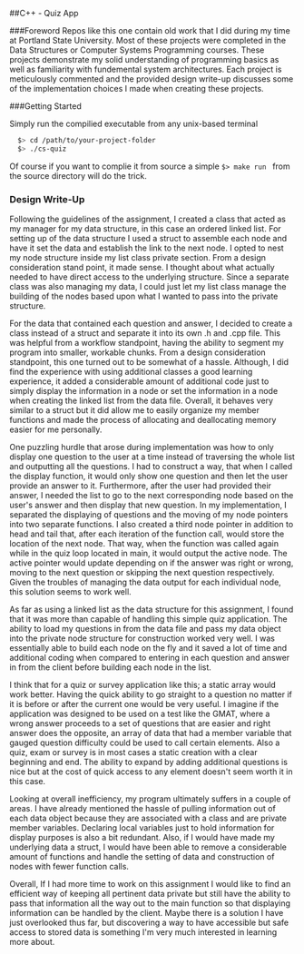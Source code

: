##C++ - Quiz App

###Foreword
Repos like this one contain old work that I did during my time at Portland State University. Most of these projects were completed in the Data Structures or Computer Systems Programming courses. These projects demonstrate my solid understanding of programming basics as well as familiarity with fundemental system architectures. Each project is meticulously commented and the provided design write-up discusses some of the implementation choices I made when creating these projects.

###Getting Started

Simply run the compilied executable from any unix-based terminal

```bash
  $> cd /path/to/your-project-folder
  $> ./cs-quiz
  ```
Of course if you want to complie it from source a simple ```$> make run ``` from the source directory will do the trick.

### Design Write-Up

Following the guidelines of the assignment, I created a class that acted as my manager for my data structure, in this case an ordered linked list. For setting up of the data structure I used a struct to assemble each node and have it set the data and establish the link to the next node. I opted to nest my node structure inside my list class private section. From a design consideration stand point, it made sense. I thought about what actually needed to have direct access to the underlying structure. Since a separate class was also managing my data, I could just let my list class manage the building of the nodes based upon what I wanted to pass into the private structure.

For the data that contained each question and answer, I decided to create a class instead of a struct and separate it into its own .h and .cpp file. This was helpful from a workflow standpoint, having the ability to segment my program into smaller, workable chunks. From a design consideration standpoint, this one turned out to be somewhat of a hassle. Although, I did find the experience with using additional classes a good learning experience, it added a considerable amount of additional code just to simply display the information in a node or set the information in a node when creating the linked list from the data file. Overall, it behaves very similar to a struct but it did allow me to easily organize my member functions and made the process of allocating and deallocating memory easier for me personally.

One puzzling hurdle that arose during implementation was how to only display one question to the user at a time instead of traversing the whole list and outputting all the questions. I had to construct a way, that when I called the display function, it would only show one question and then let the user provide an answer to it. Furthermore, after the user had provided their answer, I needed the list to go to the next corresponding node based on the user's answer and then display that new question. In my implementation, I separated the displaying of questions and the moving of my node pointers into two separate functions. I also created a third node pointer in addition to head and tail that, after each iteration of the function call, would store the location of the next node. That way, when the function was called again while in the quiz loop located in main, it would output the active node. The active pointer would update depending on if the answer was right or wrong, moving to the next question or skipping the next question respectively. Given the troubles of managing the data output for each individual node, this solution seems to work well.

As far as using a linked list as the data structure for this assignment, I found that it was more than capable of handling this simple quiz application. The ability to load my questions in from the data file and pass my data object into the private node structure for construction worked very well. I was essentially able to build each node on the fly and it saved a lot of time and additional coding when compared to entering in each question and answer in from the client before building each node in the list.

I think that for a quiz or survey application like this; a static array would work better. Having the quick ability to go straight to a question no matter if it is before or after the current one would be very useful. I imagine if the application was designed to be used on a test like the GMAT, where a wrong answer proceeds to a set of questions that are easier and right answer does the opposite, an array of data that had a member variable that gauged question difficulty could be used to call certain elements. Also a quiz, exam or survey is in most cases a static creation with a clear beginning and end. The ability to expand by adding additional questions is nice but at the cost of quick access to any element doesn't seem worth it in this case.

Looking at overall inefficiency, my program ultimately suffers in a couple of areas. I have already mentioned the hassle of pulling information out of each data object because they are associated with a class and are private member variables. Declaring local variables just to hold information for display purposes is also a bit redundant. Also, if I would have made my underlying data a struct, I would have been able to remove a considerable amount of functions and handle the setting of data and construction of nodes with fewer function calls.

Overall, If I had more time to work on this assignment I would like to find an efficient way of keeping all pertinent data private but still have the ability to pass that information all the way out to the main function so that displaying information can be handled by the client. Maybe there is a solution I have just overlooked thus far, but discovering a way to have accessible but safe access to stored data is something I'm very much interested in learning more about.
